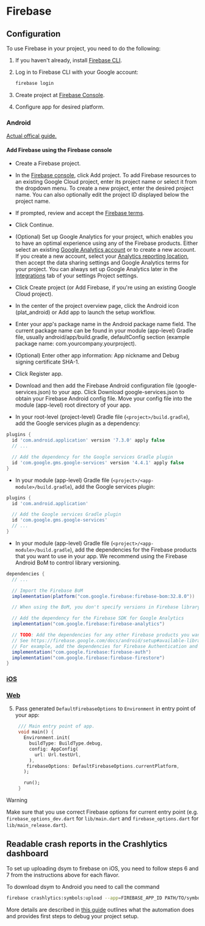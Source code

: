 # Firebase

## Configuration

To use Firebase in your project, you need to do the following:

1. If you haven't already, install [Firebase CLI](https://firebase.google.com/docs/cli).
2. Log in to Firebase CLI with your Google account:

   ```sh
   firebase login
   ```

3. Create project at [Firebase Console](https://console.firebase.google.com/).

4. Configure app for desired platform.

### Android

[Actual offical guide.](https://firebase.google.com/docs/android/setup)

#### Add Firebase using the Firebase console

- Create a Firebase project.

- In the [Firebase console](https://console.firebase.google.com), click Add project. To add Firebase resources to an existing Google Cloud project, enter its project name or select it from the dropdown menu. To create a new project, enter the desired project name. You can also optionally edit the project ID displayed below the project name.

- If prompted, review and accept the [Firebase terms](https://firebase.google.com/terms).

- Click Continue.

- (Optional) Set up Google Analytics for your project, which enables you to have an optimal experience using any of the Firebase products. Either select an existing [Google Analytics account](https://support.google.com/analytics/answer/1009618?ref_topic=3544906&authuser=0#zippy=%2Cin-this-article) or to create a new account. If you create a new account, select your [Analytics reporting location](https://firebase.google.com/docs/projects/locations), then accept the data sharing settings and Google Analytics terms for your project. You can always set up Google Analytics later in the [Integrations](https://console.firebase.google.com/project/_/settings/integrations) tab of your settings Project settings.

- Click Create project (or Add Firebase, if you're using an existing Google Cloud project).

- In the center of the project overview page, click the Android icon (plat_android) or Add app to launch the setup workflow.

- Enter your app's package name in the Android package name field. The current package name can be found in your module (app-level) Gradle file, usually android/app/build.gradle, defaultConfig section (example package name: com.yourcompany.yourproject).

- (Optional) Enter other app information: App nickname and Debug signing certificate SHA-1.

- Click Register app.

- Download and then add the Firebase Android configuration file (google-services.json) to your app. Click Download google-services.json to obtain your Firebase Android config file. Move your config file into the module (app-level) root directory of your app.

- In your root-level (project-level) Gradle file (```<project>/build.gradle```), add the Google services plugin as a dependency:

```gradle
plugins {
  id 'com.android.application' version '7.3.0' apply false
  // ...

  // Add the dependency for the Google services Gradle plugin
  id 'com.google.gms.google-services' version '4.4.1' apply false
}
```

- In your module (app-level) Gradle file (```<project>/<app-module>/build.gradle```), add the Google services plugin:

```gradle
plugins {
  id 'com.android.application'

  // Add the Google services Gradle plugin
  id 'com.google.gms.google-services'
  // ...
}
```

- In your module (app-level) Gradle file (```<project>/<app-module>/build.gradle```), add the dependencies for the Firebase products that you want to use in your app. We recommend using the Firebase Android BoM to control library versioning.

```gradle
dependencies {
  // ...

  // Import the Firebase BoM
  implementation(platform("com.google.firebase:firebase-bom:32.8.0"))

  // When using the BoM, you don't specify versions in Firebase library dependencies

  // Add the dependency for the Firebase SDK for Google Analytics
  implementation("com.google.firebase:firebase-analytics")

  // TODO: Add the dependencies for any other Firebase products you want to use
  // See https://firebase.google.com/docs/android/setup#available-libraries
  // For example, add the dependencies for Firebase Authentication and Cloud Firestore
  implementation("com.google.firebase:firebase-auth")
  implementation("com.google.firebase:firebase-firestore")
}
```

### [iOS](https://firebase.google.com/docs/ios/setup)

### [Web](https://firebase.google.com/docs/web/setup)

5. Pass generated `DefaultFirebaseOptions` to `Environment` in entry point of your app:

   ```dart
    /// Main entry point of app.
    void main() {
      Environment.init(
        buildType: BuildType.debug,
        config: AppConfig(
          url: Url.testUrl,
        ),
       firebaseOptions: DefaultFirebaseOptions.currentPlatform,
      );

      run();
    }
   ```

> [!WARNING]
> Make sure that you use correct Firebase options for current entry point (e.g. `firebase_options_dev.dart` for `lib/main.dart` and `firebase_options.dart` for `lib/main_release.dart`).

## Readable crash reports in the Crashlytics dashboard

To set up uploading dsym to firebase on iOS, you need to follow steps 6 and 7 from the instructions above for each flavor.

To download dsym to Android you need to call the command

```sh
firebase crashlytics:symbols:upload --app=FIREBASE_APP_ID PATH/TO/symbols
```

More details are described in [this guide](https://firebase.google.com/docs/crashlytics/get-deobfuscated-reports?platform=flutter) outlines what the automation does and provides first steps to debug your project setup.
